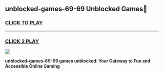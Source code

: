 
## unblocked-games-69-69 Unblocked Games👋
<h3>
<a href="https://news.freeplayer.one?title=unblocked-games-69-69&ref=16F">CLICK TO PLAY</a></h3>
<hr>

<h3>
<a href="https://news.freeplayer.one?title=unblocked-games-69-69&ref=16F">CLICK 2 PLAY</a>
  
</h3>

<a href="https://news.freeplayer.one?title=unblocked-games-69-69&ref=16F/"><img src="https://clearcache.store/games.png"></a>


**unblocked-games-69-69 games unblocked: Your Gateway to Fun and Accessible Online Gaming**
